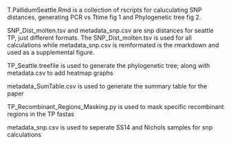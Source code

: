 T.PallidumSeattle.Rmd is a collection of rscripts for caluculating SNP distances, generating PCR vs Ttime fig 1 and Phylogenetic tree fig 2.

SNP_Dist_molten.tsv and metadata_snp.csv are snp distances for seattle TP, just different formats. The SNP_Dist_molten.tsv is used for all calculations while metadata_snp.csv is remformated is the rmarkdown and used as a supplemental figure.

TP_Seattle.treefile is used to generate the phylogenetic tree; along with metadata.csv to add heatmap graphs

metadata_SumTable.csv is used to generate the summary table for the paper

TP_Recombinant_Regions_Masking.py is used to mask specific recombinant regions in the TP fastas

metadata_snp.csv is used to seperate SS14 and Nichols samples for snp calculations
